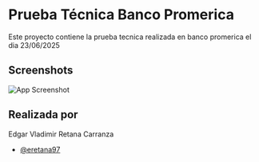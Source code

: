 # Prueba Técnica Banco Promerica

Este proyecto contiene la prueba tecnica realizada en banco promerica el dia 23/06/2025 


## Screenshots

![App Screenshot](https://github.com/eretana97/PruebaTecnicaPromerica.git/SS.jpeg)


## Realizada por
Edgar Vladimir Retana Carranza
- [@eretana97](https://www.github.com/eretana97)